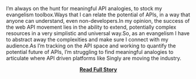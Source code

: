 <p>I&rsquo;m always on the hunt for meaningful API analogies, to stock my evangelism toolbox.Ways that I can relate the potential of APIs, in a way that anyone can understand, even non-developers.In my opinion, the success of the web API movement lies in the ability to extend, potentially complex resources in a very simplistic and universal way.So, as an evangelism I have to abstract away the complexities and make sure I connect with my audience.As I&rsquo;m tracking on the API space and working to quantify the potential future of APIs, I&rsquo;m struggling to find meaningful analogies to articulate where API driven platforms like Singly are moving the industry.</p>
<center><p><a href="http://www.apievangelist.com/2012/11/13/the-api-fabric-for-next-generation-of-apps/" style='padding:25px; font-sze:18px; font-weight: bold;'>Read Full Story</a></p></center>
